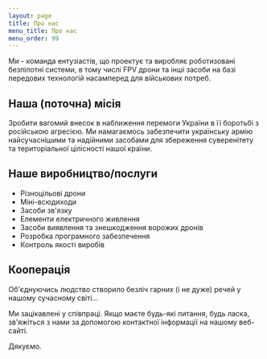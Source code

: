 ```yaml
---
layout: page
title: Про нас
menu_title: Про нас
menu_order: 99
---
```


Ми - команда ентузіастів, що проектує та виробляє роботизовані безпілотні системи, в тому числі FPV дрони та інші засоби на базі передових технологій насамперед для військових потреб.

## Наша (поточна) місія

Зробити вагомий внесок в наближення перемоги України в її боротьбі з російською агресією. Ми намагаємось забезпечити українську армію найсучаснішими та надійними засобами для збереження суверенітету та територіальної цілісності нашої країни.

## Наше виробництво/послуги

- Різноцільові дрони
- Міні-всюдиходи
- Засоби зв'язку
- Елементи електричного живлення
- Засоби виявлення та знешкодження ворожих дронів
- Розробка програмного забезпечення
- Контроль якості виробів

## Кооперація

Об'єднуючись людство створило безліч гарних (і не дуже) речей у нашому сучасному світі...

Ми зацікавлені у співпраці. Якщо маєте будь-які питання, будь ласка, зв'яжіться з нами за допомогою контактної інформації на нашому веб-сайті.

Дякуємо.
